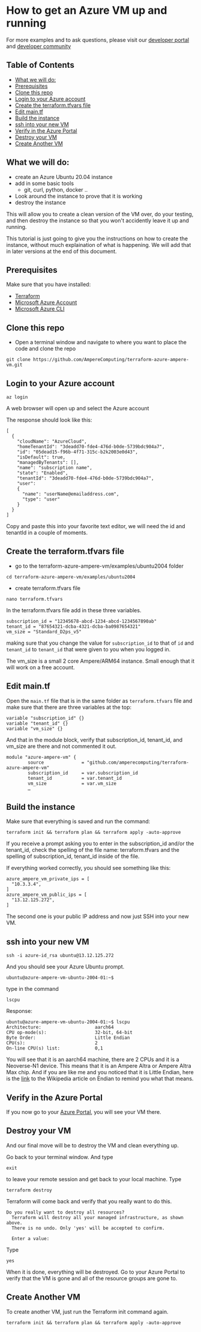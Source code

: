 # How to get an Azure VM up and running
For more examples and to ask questions, please visit our [developer portal](https://developer.amperecomputing.com) and [developer community](https://community.amperecomputing.com)

## Table of Contents
  * [What we will do:](#what-we-will-do-)
  * [Prerequisites](#prerequisites)
  * [Clone this repo](#clone-this-repo)
  * [Login to your Azure account](#login-to-your-azure-account)
  * [Create the terraform.tfvars file](#create-the-terraformtfvars-file)
  * [Edit main.tf](#edit-maintf)
  * [Build the instance](#build-the-instance)
  * [ssh into your new VM](#ssh-into-your-new-vm)
  * [Verify in the Azure Portal](#verify-in-the-azure-portal)
  * [Destroy your VM](#destroy-your-vm)
  * [Create Another VM](#create-another-vm)

## What we will do:
- create an Azure Ubuntu 20.04 instance
- add in some basic tools
  - git, curl, python, docker ..
- Look around the instance to prove that it is working
- destroy the instance

This will allow you to create a clean version of the VM over, do your testing, and then destroy the instance so that you won't accidently leave it up and running.  

This tutorial is just going to give you the instructions on how to create the instance, without much explaination of what is happening.  We will add that in later versions at the end of this document. 

## Prerequisites
Make sure that you have installed:
 * [Terraform](https://www.terraform.io/downloads.html)
 * [Microsoft Azure Account](https://azure.microsoft.com/en-us/)
 * [Microsoft Azure CLI](https://registry.terraform.io/providers/hashicorp/azurerm/latest/docs/guides/azure_cli)

##  Clone this repo
- Open a terminal window and navigate to where you want to place the code and clone the repo

```
git clone https://github.com/AmpereComputing/terraform-azure-ampere-vm.git
```

## Login to your Azure account

```
az login
```

A web browser will open up and select the Azure account

The response should look like this:
```
[
  {
    "cloudName": "AzureCloud",
    "homeTenantId": "3deadd70-fde4-476d-b0de-5739bdc904a7",
    "id": "05dead15-f96b-4f71-315c-b2k2003e0d43",
    "isDefault": true,
    "managedByTenants": [],
    "name": "subscription name",
    "state": "Enabled",
    "tenantId": "3deadd70-fde4-476d-b0de-5739bdc904a7",
    "user":
    {
      "name": "userName@emailaddress.com",
      "type": "user"
    }
  }
]
```
Copy and paste this into your favorite text editor, we will need the id and tenantId in a couple of moments. 

## Create the terraform.tfvars file
- go to the terraform-azure-ampere-vm/examples/ubuntu2004 folder

```
cd terraform-azure-ampere-vm/examples/ubuntu2004
```

- create terraform.tfvars file

```
nano terraform.tfvars
```

In the terraform.tfvars file add in these three variables. 
```
subscription_id = "12345678-abcd-1234-abcd-1234567890ab"
tenant_id = "87654321-dcba-4321-dcba-ba0987654321"
vm_size = "Standard_D2ps_v5"
```
making sure that you change the value for `subscription_id` to that of `id` and `tenant_id` to `tenant_id` that were given to you when you logged in. 

The vm_size is a small 2 core Ampere/ARM64 instance.  Small enough that it will work on a free account.

## Edit main.tf

Open the `main.tf` file that is in the same folder as `terraform.tfvars` file and make sure that there are three variables at the top:
```
variable "subscription_id" {}
variable "tenant_id" {}
variable "vm_size" {}
```

And that in the module block, verify that subscription_id, tenant_id, and vm_size are there and not commented it out. 
```
module "azure-ampere-vm" {
        source              = "github.com/amperecomputing/terraform-azure-ampere-vm"  
        subscription_id     = var.subscription_id
        tenant_id           = var.tenant_id
        vm_size             = var.vm_size
        …
```
## Build the instance

Make sure that everything is saved and run the command:
```
terraform init && terraform plan && terraform apply -auto-approve
```

If you receive a prompt asking you to enter in the subscription_id and/or the tenant_id, check the spelling of the file name: terraform.tfvars and the spelling of subscription_id, tenant_id inside of the file. 

If everything worked correctly, you should see something like this:
```
azure_ampere_vm_private_ips = [
  "10.3.3.4",
]
azure_ampere_vm_public_ips = [
  "13.12.125.272",
]
```
The second one is your public IP address and now just SSH into your new VM.
## ssh into your new VM
```
ssh -i azure-id_rsa ubuntu@13.12.125.272
```

And you should see your Azure Ubuntu prompt.
```
ubuntu@azure-ampere-vm-ubuntu-2004-01:~$
```
type in the command 
```
lscpu
```
Response:
```
ubuntu@azure-ampere-vm-ubuntu-2004-01:~$ lscpu
Architecture:                    aarch64
CPU op-mode(s):                  32-bit, 64-bit
Byte Order:                      Little Endian
CPU(s):                          2
On-line CPU(s) list:             0,1
```
You will see that it is an aarch64 machine, there are 2 CPUs and it is a Neoverse-N1 device.  This means that it is an Ampere Altra or Ampere Altra Max chip.  And if you are like me and you noticed that it is Little Endian, here is the [link](https://en.wikipedia.org/wiki/Endianness) to the Wikipedia article on Endian to remind you what that means. 

## Verify in the Azure Portal
If you now go to your [Azure Portal](https://portal.azure.com/), you will see your VM there.  

## Destroy your VM
And our final move will be to destroy the VM and clean everything up.

Go back to your terminal window.  And type 
```
exit
```
to leave your remote session and get back to your local machine.  Type 
```
terraform destroy
```  

Terraform will come back and verify that you really want to do this. 
```
Do you really want to destroy all resources?
  Terraform will destroy all your managed infrastructure, as shown above.
  There is no undo. Only 'yes' will be accepted to confirm.

  Enter a value:
```
Type 
```
yes
```

When it is done, everything will be destroyed.  Go to your Azure Portal to verify that the VM is gone and all of the resource groups are gone to.

## Create Another VM
To create another VM, just run the Terraform init command again.
```
terraform init && terraform plan && terraform apply -auto-approve
```
